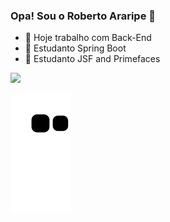 ### Opa! Sou o Roberto Araripe 👋

- 🔭 Hoje trabalho com Back-End
- 🌱 Estudanto Spring Boot
- 🌱 Estudanto JSF and Primefaces





<div> 
  
  <a href="https://www.linkedin.com/in/roberto-araripe-5a2912197/" target="_blank"><img src="https://img.shields.io/badge/-LinkedIn-%230077B5?style=for-the-badge&logo=linkedin&logoColor=white" target="_blank"></a> 
 
  ![Snake animation](https://github.com/rafaballerini/rafaballerini/blob/output/github-contribution-grid-snake.svg)
 
</div>

